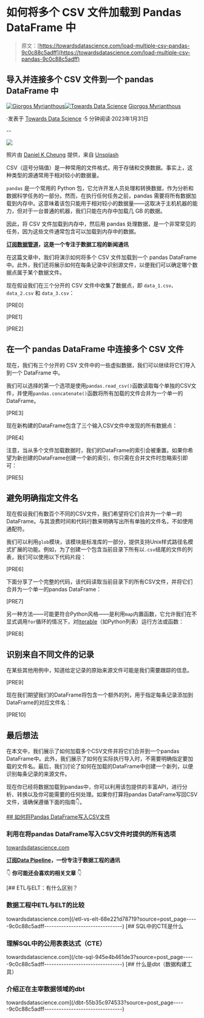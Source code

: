 # 如何将多个 CSV 文件加载到 Pandas DataFrame 中

> 原文：[https://towardsdatascience.com/load-multiple-csv-pandas-9c0c88c5adff](https://towardsdatascience.com/load-multiple-csv-pandas-9c0c88c5adff)

## 导入并连接多个 CSV 文件到一个 pandas DataFrame 中

[](https://gmyrianthous.medium.com/?source=post_page-----9c0c88c5adff--------------------------------)[![Giorgos Myrianthous](../Images/ff4b116e4fb9a095ce45eb064fde5af3.png)](https://gmyrianthous.medium.com/?source=post_page-----9c0c88c5adff--------------------------------)[](https://towardsdatascience.com/?source=post_page-----9c0c88c5adff--------------------------------)[![Towards Data Science](../Images/a6ff2676ffcc0c7aad8aaf1d79379785.png)](https://towardsdatascience.com/?source=post_page-----9c0c88c5adff--------------------------------) [Giorgos Myrianthous](https://gmyrianthous.medium.com/?source=post_page-----9c0c88c5adff--------------------------------)

·发表于 [Towards Data Science](https://towardsdatascience.com/?source=post_page-----9c0c88c5adff--------------------------------) ·5 分钟阅读·2023年1月31日

--

![](../Images/649a65c5a7ba242fecd95611a28a9576.png)

照片由 [Daniel K Cheung](https://unsplash.com/@danielkcheung?utm_source=unsplash&utm_medium=referral&utm_content=creditCopyText) 提供，来自 [Unsplash](https://unsplash.com/photos/cPF2nlWcMY4?utm_source=unsplash&utm_medium=referral&utm_content=creditCopyText)

CSV（逗号分隔值）是一种常用的文件格式，用于存储和交换数据。事实上，这种类型的源通常用于相对较小的数据量。

`pandas` 是一个常用的 Python 包，它允许开发人员处理和转换数据，作为分析和数据科学任务的一部分。然而，在执行任何任务之前，pandas 需要将所有数据加载到内存中。这意味着该包只能用于相对较小的数据量——这取决于主机机器的能力，但对于一台普通的机器，我们只能在内存中加载几 GB 的数据。

因此，将 CSV 文件加载到内存中，然后用 pandas 处理数据，是一个非常常见的任务，因为这些文件通常包含可以加载到内存中的数据。

[**订阅数据管道**](https://thedatapipeline.substack.com/welcome)**，这是一个专注于数据工程的新闻通讯**

在这篇文章中，我们将演示如何将多个 CSV 文件加载到一个 pandas DataFrame 中。此外，我们还将展示如何在每条记录中识别源文件，以便我们可以确定哪个数据点属于某个数据文件。

现在假设我们在三个分开的 CSV 文件中收集了数据点，即 `data_1.csv`、`data_2.csv` 和 `data_3.csv`：

[PRE0]

[PRE1]

[PRE2]

## 在一个 pandas DataFrame 中连接多个 CSV 文件

现在，我们有三个分开的 CSV 文件中的一些虚拟数据，我们可以继续将它们导入到一个 DataFrame 中。

我们可以选择的第一个选项是使用`pandas.read_csv()`函数读取每个单独的CSV文件，并使用`pandas.concatenate()`函数将所有加载的文件合并为一个单一的DataFrame。

[PRE3]

现在新构建的DataFrame包含了三个输入CSV文件中发现的所有数据点：

[PRE4]

注意，当从多个文件加载数据时，我们的DataFrame的索引会被重置。如果你希望为新创建的DataFrame创建一个新的索引，你只需在合并文件时忽略索引即可：

[PRE5]

## 避免明确指定文件名

现在假设我们有数百个不同的CSV文件，我们希望将它们合并为一个单一的DataFrame。与其浪费时间和代码行数来明确写出所有单独的文件名，不如使用通配符。

我们可以利用`glob`模块，该模块是标准库的一部分，提供支持Unix样式路径名模式扩展的功能。例如，为了创建一个包含当前目录下所有以`.csv`结尾的文件的列表，我们可以使用以下代码片段：

[PRE6]

下面分享了一个完整的代码，该代码读取当前目录下的所有CSV文件，并将它们合并为一个单一的pandas DataFrame：

[PRE7]

另一种方法——可能更符合Python风格——是利用`map`内置函数，它允许我们在不显式调用`for`循环的情况下，对[Iterable](/python-iterables-vs-iterators-688907fd755f)（如Python列表）运行方法或函数：

[PRE8]

## 识别来自不同文件的记录

在某些其他用例中，知道给定记录的原始来源文件可能是我们需要跟踪的信息。

[PRE9]

现在我们期望我们的DataFrame将包含一个额外的列，用于指定每条记录添加到DataFrame的对应文件名：

[PRE10]

## 最后想法

在本文中，我们展示了如何加载多个CSV文件并将它们合并到一个pandas DataFrame中。此外，我们展示了如何在实际执行导入时，不需要明确指定要加载的文件名。最后，我们讨论了如何在加载的DataFrame中创建一个新列，以便识别每条记录的来源文件。

现在你已经将数据加载到pandas中，你可以利用该包提供的丰富API，进行分析、转换以及你可能需要的任何处理。如果你打算将pandas DataFrame写回CSV文件，请确保遵循下面的指南👇。

[## 如何将Pandas DataFrame写入CSV文件](/pandas-to-csv-aab4ac27c455?source=post_page-----9c0c88c5adff--------------------------------)

### 利用在将pandas DataFrame写入CSV文件时提供的所有选项

[towardsdatascience.com](/pandas-to-csv-aab4ac27c455?source=post_page-----9c0c88c5adff--------------------------------)

[**订阅Data Pipeline**](https://thedatapipeline.substack.com/welcome)**，一份专注于数据工程的通讯**

👇 **你可能还会喜欢的相关文章** 👇

[](/etl-vs-elt-68e221d78719?source=post_page-----9c0c88c5adff--------------------------------) [## ETL与ELT：有什么区别？

### 数据工程中ETL与ELT的比较

towardsdatascience.com](/etl-vs-elt-68e221d78719?source=post_page-----9c0c88c5adff--------------------------------) [](/cte-sql-945e4b461de3?source=post_page-----9c0c88c5adff--------------------------------) [## SQL中的CTE是什么

### 理解SQL中的**公用表表达式**（CTE）

towardsdatascience.com](/cte-sql-945e4b461de3?source=post_page-----9c0c88c5adff--------------------------------) [](/dbt-55b35c974533?source=post_page-----9c0c88c5adff--------------------------------) [## 什么是dbt（数据构建工具）

### 介绍正在主宰数据领域的dbt

towardsdatascience.com](/dbt-55b35c974533?source=post_page-----9c0c88c5adff--------------------------------)
